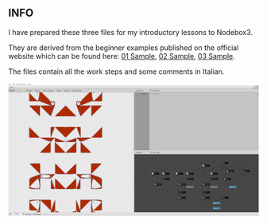 ## INFO

I have prepared these three files for my introductory lessons to Nodebox3.

They are derived from the beginner examples published on the official website which can be found here: [01 Sample](https://www.nodebox.net/node/documentation/tutorial/getting-started), [02 Sample](https://www.nodebox.net/node/documentation/tutorial/animation), [03 Sample](https://www.nodebox.net/node/documentation/using/generative-design).

The files contain all the work steps and some comments in Italian.

![Nodebox sample](NDBX.png)